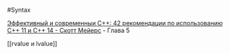 #Syntax

[Эффективный и современныи С++: 42 рекомендации по использованию С++ 11 и С++ 14 - Скотт Мейерс](books/Эффективный_и_современный_С_Скотт_Мейерс.pdf) - Глава 5

[[rvalue и lvalue]]
